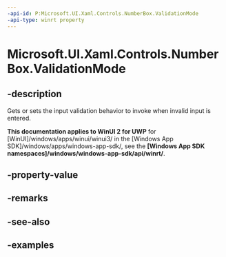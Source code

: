 ```yaml
---
-api-id: P:Microsoft.UI.Xaml.Controls.NumberBox.ValidationMode
-api-type: winrt property
---
```


# Microsoft.UI.Xaml.Controls.NumberBox.ValidationMode

<!--
public Microsoft.UI.Xaml.Controls.NumberBoxValidationMode ValidationMode { get; set; }
-->

## -description

Gets or sets the input validation behavior to invoke when invalid input is entered.

**This documentation applies to WinUI 2 for UWP** for [WinUI]/windows/apps/winui/winui3/ in the [Windows App SDK]/windows/apps/windows-app-sdk/, see the **[Windows App SDK namespaces]/windows/windows-app-sdk/api/winrt/**.

## -property-value

## -remarks

## -see-also

## -examples

